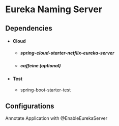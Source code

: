 Eureka Naming Server
====================

Dependencies
------------
- #### Cloud
    - ##### spring-cloud-starter-netflix-eureka-server
    - ##### caffeine (optional)
- #### Test
    - spring-boot-starter-test

Configurations
--------------
Annotate Application with @EnableEurekaServer

